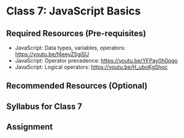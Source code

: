 # Class 7: JavaScript Basics

## Required Resources (Pre-requisites)
* JavaScript: Data types, variables, operators: https://youtu.be/f4eeyZ5giSU
* JavaScript: Operator precedence: https://youtu.be/YFPay0h0qgo
* JavaScript: Logical operators: https://youtu.be/H_uboKgShoc

## Recommended Resources (Optional)

## Syllabus for Class 7

## Assignment
